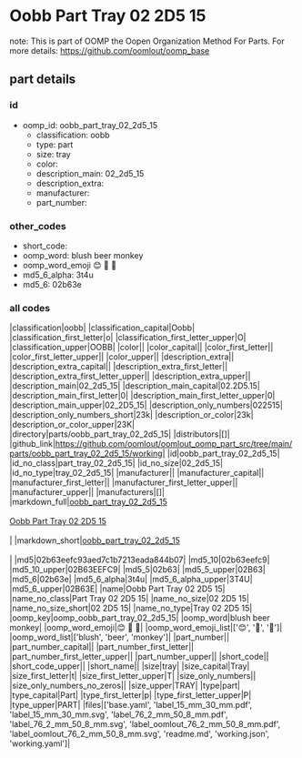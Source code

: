 # Oobb Part Tray 02 2D5 15  

note: This is part of OOMP the Oopen Organization Method For Parts. For more details: https://github.com/oomlout/oomp_base

##  part details





### id
* oomp_id: oobb_part_tray_02_2d5_15
  * classification: oobb
  * type: part
  * size: tray
  * color: 
  * description_main: 02_2d5_15
  * description_extra: 
  * manufacturer: 
  * part_number: 

### other_codes
* short_code: 
* oomp_word: blush beer monkey
* oomp_word_emoji :blush: :beer: :monkey:
* md5_6_alpha: 3t4u
* md5_6: 02b63e

### all codes 
|classification|oobb|
|classification_capital|Oobb|
|classification_first_letter|o|
|classification_first_letter_upper|O|
|classification_upper|OOBB|
|color||
|color_capital||
|color_first_letter||
|color_first_letter_upper||
|color_upper||
|description_extra||
|description_extra_capital||
|description_extra_first_letter||
|description_extra_first_letter_upper||
|description_extra_upper||
|description_main|02_2d5_15|
|description_main_capital|02.2D5.15|
|description_main_first_letter|0|
|description_main_first_letter_upper|0|
|description_main_upper|02_2D5_15|
|description_only_numbers|022515|
|description_only_numbers_short|23k|
|description_or_color|23k|
|description_or_color_upper|23K|
|directory|parts/oobb_part_tray_02_2d5_15|
|distributors|[]|
|github_link|https://github.com/oomlout/oomlout_oomp_part_src/tree/main/parts/oobb_part_tray_02_2d5_15/working|
|id|oobb_part_tray_02_2d5_15|
|id_no_class|part_tray_02_2d5_15|
|id_no_size|02_2d5_15|
|id_no_type|tray_02_2d5_15|
|manufacturer||
|manufacturer_capital||
|manufacturer_first_letter||
|manufacturer_first_letter_upper||
|manufacturer_upper||
|manufacturers|[]|
|markdown_full|[oobb_part_tray_02_2d5_15](https://github.com/oomlout/oomlout_oomp_part_src/tree/main/parts/oobb_part_tray_02_2d5_15/working)<br>[](https://github.com/oomlout/oomlout_oomp_part_src/tree/main/parts/oobb_part_tray_02_2d5_15/working)<br>[Oobb Part Tray 02 2D5 15](https://github.com/oomlout/oomlout_oomp_part_src/tree/main/parts/oobb_part_tray_02_2d5_15/working)<br><br>|
|markdown_short|[oobb_part_tray_02_2d5_15](https://github.com/oomlout/oomlout_oomp_part_src/tree/main/parts/oobb_part_tray_02_2d5_15/working)<br><br>|
|md5|02b63eefc93aed7c1b7213eada844b07|
|md5_10|02b63eefc9|
|md5_10_upper|02B63EEFC9|
|md5_5|02b63|
|md5_5_upper|02B63|
|md5_6|02b63e|
|md5_6_alpha|3t4u|
|md5_6_alpha_upper|3T4U|
|md5_6_upper|02B63E|
|name|Oobb Part Tray 02 2D5 15|
|name_no_class|Part Tray 02 2D5 15|
|name_no_size|02 2D5 15|
|name_no_size_short|02 2D5 15|
|name_no_type|Tray 02 2D5 15|
|oomp_key|oomp_oobb_part_tray_02_2d5_15|
|oomp_word|blush beer monkey|
|oomp_word_emoji|:blush: :beer: :monkey:|
|oomp_word_emoji_list|[':blush:', ':beer:', ':monkey:']|
|oomp_word_list|['blush', 'beer', 'monkey']|
|part_number||
|part_number_capital||
|part_number_first_letter||
|part_number_first_letter_upper||
|part_number_upper||
|short_code||
|short_code_upper||
|short_name||
|size|tray|
|size_capital|Tray|
|size_first_letter|t|
|size_first_letter_upper|T|
|size_only_numbers||
|size_only_numbers_no_zeros||
|size_upper|TRAY|
|type|part|
|type_capital|Part|
|type_first_letter|p|
|type_first_letter_upper|P|
|type_upper|PART|
|files|['base.yaml', 'label_15_mm_30_mm.pdf', 'label_15_mm_30_mm.svg', 'label_76_2_mm_50_8_mm.pdf', 'label_76_2_mm_50_8_mm.svg', 'label_oomlout_76_2_mm_50_8_mm.pdf', 'label_oomlout_76_2_mm_50_8_mm.svg', 'readme.md', 'working.json', 'working.yaml']|
